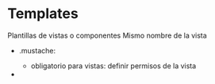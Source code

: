# Templates

Plantillas de vistas o componentes
Mismo nombre de la vista
- .mustache:
  - obligatorio para vistas: definir permisos de la vista
 
- 